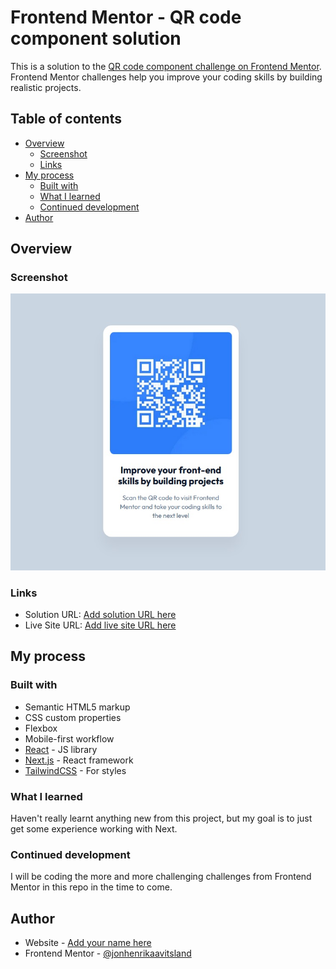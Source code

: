 # Frontend Mentor - QR code component solution

This is a solution to the [QR code component challenge on Frontend Mentor](https://www.frontendmentor.io/challenges/qr-code-component-iux_sIO_H). Frontend Mentor challenges help you improve your coding skills by building realistic projects.

## Table of contents

- [Overview](#overview)
  - [Screenshot](#screenshot)
  - [Links](#links)
- [My process](#my-process)
  - [Built with](#built-with)
  - [What I learned](#what-i-learned)
  - [Continued development](#continued-development)
- [Author](#author)

## Overview

### Screenshot

![](/public/project/qr-code/solution.jpg)

### Links

- Solution URL: [Add solution URL here](https://github.com/jonhenrikaavitsland/frontendmentor/tree/master/src/components/qr-code)
- Live Site URL: [Add live site URL here](https://boisterous-zuccutto-ab0e1b.netlify.app/components/qr-code)

## My process

### Built with

- Semantic HTML5 markup
- CSS custom properties
- Flexbox
- Mobile-first workflow
- [React](https://reactjs.org/) - JS library
- [Next.js](https://nextjs.org/) - React framework
- [TailwindCSS](https://tailwindcss.com/) - For styles

### What I learned

Haven't really learnt anything new from this project, but my goal is to just get some experience working with Next.

### Continued development

I will be coding the more and more challenging challenges from Frontend Mentor in this repo in the time to come.

## Author

- Website - [Add your name here](https://boisterous-zuccutto-ab0e1b.netlify.app/)
- Frontend Mentor - [@jonhenrikaavitsland](https://www.frontendmentor.io/profile/jonhenrikaavitsland)
